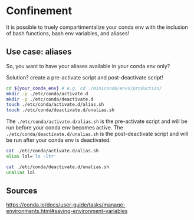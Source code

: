 # Confinement

It is possible to truely compartimentalize your conda env with the inclusion of bash functions, bash env variables, and aliases!

## Use case: aliases

So, you want to have your aliases available in your conda env only?

Solution? create a pre-activate script and post-deactivate script!

```bash
cd ${your_conda_env} # e.g. cd ./miniconda/envs/production/
mkdir -p ./etc/conda/activate.d
mkdir -p ./etc/conda/deactivate.d
touch ./etc/conda/activate.d/alias.sh
touch ./etc/conda/deactivate.d/unalias.sh
```

The `./etc/conda/activate.d/alias.sh` is the pre-activate script and will be run before your conda env becomes active.
The `./etc/conda/deactivate.d/unalias.sh` is the post-deactivate script and will be run after your conda env is deactivated.

```bash
cat ./etc/conda/activate.d/alias.sh
alias lol='ls -ltr'
```

```bash
cat ./etc/conda/deactivate.d/unalias.sh
unalias lol
```

## Sources
https://conda.io/docs/user-guide/tasks/manage-environments.html#saving-environment-variables

